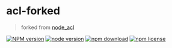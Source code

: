 # acl-forked

> forked from [node_acl](https://github.com/OptimalBits/node_acl)

[![NPM version][npm-image]][npm-url]
[![node version][node-image]][node-url]
[![npm download][download-image]][download-url]
[![npm license][license-image]][download-url]

[npm-image]: https://img.shields.io/npm/v/acl-forked.svg?style=flat-square
[npm-url]: https://npmjs.org/package/acl-forked
[node-image]: https://img.shields.io/badge/node.js-%3E=_8.9.4-green.svg?style=flat-square
[node-url]: http://nodejs.org/download/
[download-image]: https://img.shields.io/npm/dm/acl-forked.svg?style=flat-square
[download-url]: https://npmjs.org/package/acl-forked
[license-image]: https://img.shields.io/github/license/scofield5658/acl_forked.svg
